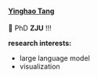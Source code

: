 #### [Yinghao Tang](https://antlera.github.io/)

🎉 PhD **ZJU** !!!

**research interests:**
- large language model
- visualization
